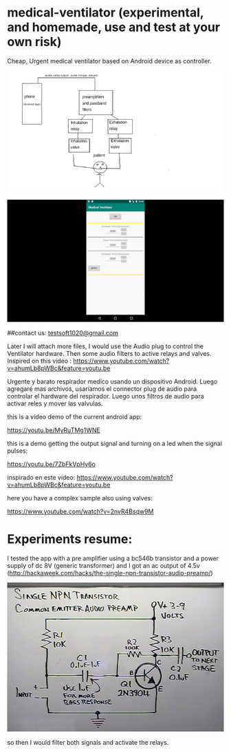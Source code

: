 # medical-ventilator (experimental, and homemade, use and test at your own risk)
Cheap, Urgent medical ventilator based on Android device as controller.

![](readme_img/ventilator_diag.png)


![](readme_img/ventilator_app.gif)

##contact us: testsoft1020@gmail.com

Later I  will attach more files, I would use the Audio plug to control the Ventilator hardware.
Then some audio filters to active relays and valves.
Inspired on this video :
https://www.youtube.com/watch?v=ahumLb8pWBc&feature=youtu.be

Urgente y barato respirador medico usando un dispositivo Android.
Luego agregaré mas archivos, usaríamos el connector plug de audio para controlar el hardware del respirador.
Luego unos filtros de audio para activar reles y mover las valvulas.


this is a video demo of the current android app:

https://youtu.be/MyRuTMg1WNE

this is a demo getting the output signal and turning on  a led when the signal pulses:

https://youtu.be/7ZbFkVpHy6o


inspirado en este video:
https://www.youtube.com/watch?v=ahumLb8pWBc&feature=youtu.be

here you have a complex sample also using valves:

https://www.youtube.com/watch?v=2nvR4Bsqw9M



# Experiments resume:
I tested the app with a pre amplifier using a bc546b transistor and  a power supply of dc 8V (generic transformer) and I got an ac output of 4.5v (http://hackaweek.com/hacks/the-single-npn-transistor-audio-preamp/)

![](readme_img/transistor-preamp-schematic.jpg)


 so then I would filter both signals and activate the relays.




